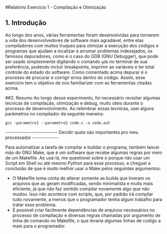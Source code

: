 #Relatório Exercício 1 - Compilação e Otimização

## 1. Introdução
Ao longo dos anos, várias ferramentas foram desenvolvidas para tornarem a vida dos desenvolvedores de software mais agradável, entre elas compiladores com muitos truques para otimizar a execução dos códigos e programas que ajudam a localizar e arrumar problemas indesejados, os famosos depuradores, como é o caso do GDB (GNU Debugger), que pode ser usado simplesmente digitando o comando ```gdb``` no terminal de sua preferência, podendo incluir breakpoints, imprimir as variáveis e ter total controle do estado do software. Como comentado acima depurar é o processo de procurar e corrigir erros dentro do código. Assim, esse exercício tem o objetivo de nos familiarizer com as ferramentas citadas acima.

##2. Resumo
Ao longo desse experimento, foi necessário revisitar algumas tecnicas de compilação, otimização e debug, muito úteis durante o processo de desenvolvimento. Ao relembrar essas tecnicas, usei alguns parâmetros no compilador da seguinte maneira:
```
gcc -parametro1 --parametro2 code.c -o code.out
```
-------------------------- Decidir quais são importantes pro meu processador -------------

Para automatizar a tarefa de compilar e buildar o programa, também lancei mão do GNU Make, que é um software que recebe algumas regras por meio de um Makefile. Ao usá-lá, me questionei sobre o porque não usar um Script em Shell ou até mesmo Python para esse processo, e cheguei a conclusão de que é muito melhor usar o Make pelos seguintes argumentos:
 
* O Makefile toma conta de alterar somente as builds que tiveram os arquivos que as geram modificadas, sendo minimalista e muito mais eficiente, já que não faz sentido compilar novamente algo que não mudou. Isso não acontece com scripts, que, por padrão irá compilar tudo novamente, a menos que o programador tenha algum trabalho para tratar esse problema.
* É possível criar facilmente dependências de arquivos necessários no processo de compilação e diversas regras chamadas por argumento de linha de comando no Makefile, o que levaria algumas linhas de codigo a mais para o programador.